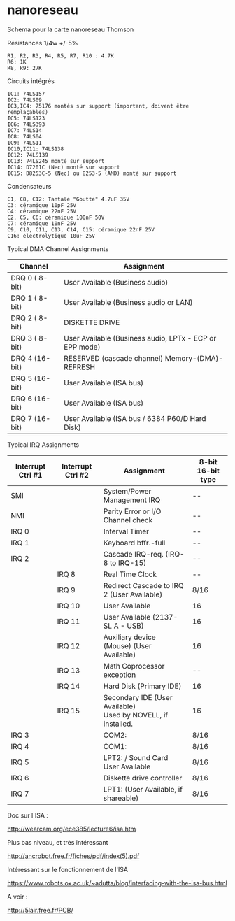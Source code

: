 # nanoreseau

Schema pour la carte nanoreseau Thomson


Résistances 1/4w +/-5%
```
R1, R2, R3, R4, R5, R7, R10 : 4.7K
R6: 1K
R8, R9: 27K
```

Circuits intégrés
```
IC1: 74LS157
IC2: 74LS09
IC3,IC4: 75176 montés sur support (important, doivent être remplaçables)
IC5: 74LS123
IC6: 74LS393
IC7: 74LS14
IC8: 74LS04
IC9: 74LS11
IC10,IC11: 74LS138
IC12: 74LS139
IC13: 74LS245 monté sur support
IC14: D7201C (Nec) monté sur support
IC15: D8253C-5 (Nec) ou 8253-5 (AMD) monté sur support
```


Condensateurs
```
C1, C8, C12: Tantale "Goutte" 4.7uF 35V
C3: céramique 10pF 25V
C4: céramique 22nF 25V
C2, C5, C6: céramique 100nF 50V
C7: céramique 10nF 25V
C9, C10, C11, C13, C14, C15: céramique 22nF 25V
C16: electrolytique 10uF 25V
```


Typical DMA Channel Assignments

| Channel 	      | Assignment                                                   |
| ----------------|------------------------------------------------------------- |
| DRQ 0 ( 8-bit) 	| User Available (Business audio)                              |
| DRQ 1 ( 8-bit) 	| User Available (Business audio or LAN)                       |
| DRQ 2 ( 8-bit) 	| DISKETTE DRIVE                                               |
| DRQ 3 ( 8-bit) 	| User Available (Business audio, LPTx - ECP or EPP mode)      |
| DRQ 4 (16-bit) 	| RESERVED (cascade channel) Memory-(DMA)-REFRESH              |
| DRQ 5 (16-bit) 	| User Available (ISA bus)                                     |
| DRQ 6 (16-bit) 	|User Available (ISA bus)                                      |
| DRQ 7 (16-bit) 	| User Available (ISA bus / 6384 P60/D Hard Disk)              |


 Typical IRQ Assignments


| Interrupt Ctrl #1 | Interrupt Ctrl #2 | Assignment                                |	8-bit 16-bit type |
|-------------------|-------------------|--------------------------------------------|----|                       
| SMI 	  	        |                   | System/Power Management IRQ                |	-- |
| NMI 	  	        |                   | Parity Error or I/O Channel check          |	-- |
| IRQ 0 	  	      |                   | Interval Timer 	                           | -- |
| IRQ 1 	  	      |                   | Keyboard bffr.-full                        |	-- |
| IRQ 2 	  	      |                   | Cascade IRQ-req. (IRQ-8 to IRQ-15)         |	-- |
|                   | IRQ 8             | Real Time Clock 	                         | -- |
|                   | IRQ 9             | Redirect Cascade to IRQ 2 (User Available) | 8/16 |
|                   | IRQ 10            | User Available                             | 16 |
|                   | IRQ 11            | User Available (2137-SL A - USB) 	         | 16 |
|                   | IRQ 12            | Auxiliary device (Mouse) (User Available)  | 16 |
|                   | IRQ 13            | Math Coprocessor exception 	               | -- |
|                   | IRQ 14            | Hard Disk (Primary IDE)                    | 16 |
|                   | IRQ 15            | Secondary IDE (User Available)<br> Used by NOVELL, if installed. |16 |
| IRQ 3             |                   | COM2: 	                                   | 8/16 |
| IRQ 4             |                   | COM1: 	                                   | 8/16 |
| IRQ 5             |                   | LPT2: / Sound Card User Available 	       | 8/16 |
| IRQ 6             |                   | Diskette drive controller 	               | 8/16 |
| IRQ 7             |                   | LPT1: (User Available, if shareable) 	     | 8/16 |

Doc sur l'ISA :

http://wearcam.org/ece385/lecture6/isa.htm

Plus bas niveau, et très intéressant

http://ancrobot.free.fr/fiches/pdf/index(5).pdf

Intéressant sur le fonctionnement de l'ISA

https://www.robots.ox.ac.uk/~adutta/blog/interfacing-with-the-isa-bus.html

A voir : 

http://5lair.free.fr/PCB/
